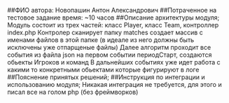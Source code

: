 ##ФИО автора:
Новопашин Антон Александрович
##Потраченное на тестовое задание время:
~10 часов
##Описание архитектуры модуля;
Модуль состоит из трех частей: класс Player, класс Team, контроллер index.php
Контролер сканирует папку matches создает массив с именами файлов в этой папке (в идеале из него должны быть исключены уже отпарщеные файлы)
Далее алгоритм проходит все события из файла json на первом событии периодСтарт, создаются обьекты Игроков и команд
В дальнейших событиях уже идет работа с какими то конкретными обьектами которые фигурируют в логе
##Пояснение принятых решений;
##Инструкция по интеграции и использованию модуля;
Никакая интеграция не требуется, для этого и писал все на голом php (без фреймворков)
